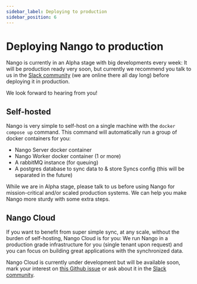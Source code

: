```yaml
---
sidebar_label: Deploying to production
sidebar_position: 6
---
```


# Deploying Nango to production

Nango is currently in an Alpha stage with big developments every week: It will be production ready very soon, but currently we recommend you talk to us in the [Slack community](https://nango.dev/slack) (we are online there all day long) before deploying it in production.

We look forward to hearing from you!

## Self-hosted
Nango is very simple to self-host on a single machine with the `docker compose up` command. This command will automatically run a group of docker containers for you:
- Nango Server docker container
- Nango Worker docker container (1 or more)
- A rabbitMQ instance (for queuing)
- A postgres database to sync data to & store Syncs config (this will be separated in the future)

While we are in Alpha stage, please talk to us before using Nango for mission-critical and/or scaled production systems. We can help you make Nango more sturdy with some extra steps.

## Nango Cloud
If you want to benefit from super simple sync, at any scale, without the burden of self-hosting, Nango Cloud is for you: We run Nango in a production grade infrastructure for you (single tenant upon request) and you can focus on building great applications with the synchronized data.

Nango Cloud is currently under development but will be available soon, mark your interest on [this Github issue](https://github.com/NangoHQ/nango/issues/4) or ask about it in the [Slack community](https://nango.dev/slack).